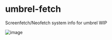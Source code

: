 # umbrel-fetch
Screenfetch/Neofetch system info for umbrel WIP

![image](https://user-images.githubusercontent.com/88283485/169125587-0ef76d52-a139-4779-ab84-b6e94da02350.png)

